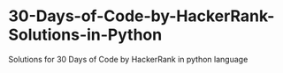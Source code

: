 # 30-Days-of-Code-by-HackerRank-Solutions-in-Python
Solutions for 30 Days of Code by HackerRank in python language
